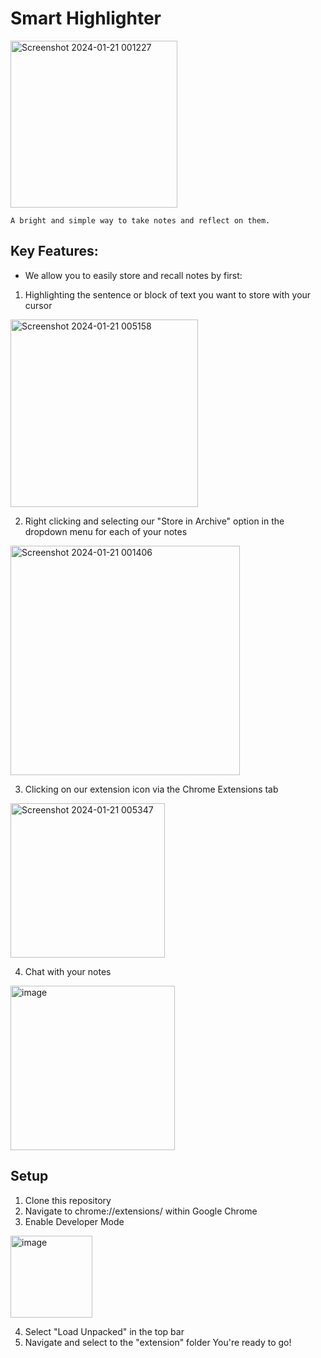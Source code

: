 # Smart Highlighter
<img width="267" alt="Screenshot 2024-01-21 001227" src="https://github.com/tqpatil/CruzHacks_2024_PGP/assets/34226808/911d6f25-f95a-461e-99ed-8619d8a9b96a">

``` A bright and simple way to take notes and reflect on them. ``` 
## Key Features:
- We allow you to easily store and recall notes by first:
1. Highlighting the sentence or block of text you want to store with your cursor
<img width="300" alt="Screenshot 2024-01-21 005158" src="https://github.com/tqpatil/CruzHacks_2024_PGP/assets/34226808/28869ade-0a19-4675-bad1-221be6c7368e">
  
2. Right clicking and selecting our "Store in Archive" option in the dropdown menu for each of your notes
<img width="367" alt="Screenshot 2024-01-21 001406" src="https://github.com/tqpatil/CruzHacks_2024_PGP/assets/34226808/62c1de7c-772f-435c-a5fa-257e1606ca66">

3. Clicking on our extension icon via the Chrome Extensions tab
<img width="247" alt="Screenshot 2024-01-21 005347" src="https://github.com/tqpatil/CruzHacks_2024_PGP/assets/34226808/f2c6a099-7a28-4a4d-aaea-9e9cf3b2970d">

4. Chat with your notes
<img width="263" alt="image" src="https://github.com/tqpatil/CruzHacks_2024_PGP/assets/34226808/37ffbb3a-879a-4f78-acc0-27496cb55e5b">

## Setup
1. Clone this repository
2. Navigate to chrome://extensions/ within Google Chrome
3. Enable Developer Mode
<img width="131" alt="image" src="https://github.com/tqpatil/CruzHacks_2024_PGP/assets/34226808/0ec681b8-ccd5-4e37-b58b-a5e22f802c74">

4. Select "Load Unpacked" in the top bar
5. Navigate and select to the "extension" folder
You're ready to go!
